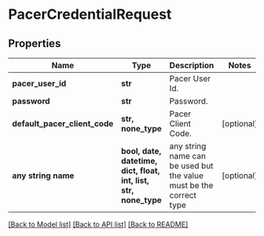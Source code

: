 # PacerCredentialRequest


## Properties
Name | Type | Description | Notes
------------ | ------------- | ------------- | -------------
**pacer_user_id** | **str** | Pacer User Id. | 
**password** | **str** | Password. | 
**default_pacer_client_code** | **str, none_type** | Pacer Client Code. | [optional] 
**any string name** | **bool, date, datetime, dict, float, int, list, str, none_type** | any string name can be used but the value must be the correct type | [optional]

[[Back to Model list]](../README.md#documentation-for-models) [[Back to API list]](../README.md#documentation-for-api-endpoints) [[Back to README]](../README.md)


